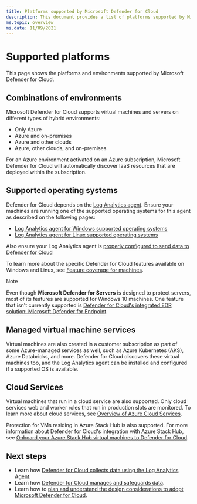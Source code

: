 ```yaml
---
title: Platforms supported by Microsoft Defender for Cloud
description: This document provides a list of platforms supported by Microsoft Defender for Cloud.
ms.topic: overview
ms.date: 11/09/2021
---
```

# Supported platforms 

This page shows the platforms and environments supported by Microsoft Defender for Cloud.

<a name="vm-server"></a>

## Combinations of environments

Microsoft Defender for Cloud supports virtual machines and servers on different types of hybrid environments:

* Only Azure
* Azure and on-premises
* Azure and other clouds
* Azure, other clouds, and on-premises

For an Azure environment activated on an Azure subscription, Microsoft Defender for Cloud will automatically discover IaaS resources that are deployed within the subscription.

## Supported operating systems

Defender for Cloud depends on the [Log Analytics agent](../azure-monitor/agents/agents-overview.md#log-analytics-agent). Ensure your machines are running one of the supported operating systems for this agent as described on the following pages:

* [Log Analytics agent for Windows supported operating systems](../azure-monitor/agents/agents-overview.md#supported-operating-systems)
* [Log Analytics agent for Linux supported operating systems](../azure-monitor/agents/agents-overview.md#supported-operating-systems)

Also ensure your Log Analytics agent is [properly configured to send data to Defender for Cloud](enable-data-collection.md#manual-agent)

To learn more about the specific Defender for Cloud features available on Windows and Linux, see [Feature coverage for machines](supported-machines-endpoint-solutions-clouds-containers.md).

> [!NOTE]
> Even though **Microsoft Defender for Servers** is designed to protect servers, most of its features are supported for Windows 10 machines. One feature that isn't currently supported is [Defender for Cloud's integrated EDR solution: Microsoft Defender for Endpoint](integration-defender-for-endpoint.md).

<a name="virtual-machine"></a>

## Managed virtual machine services

Virtual machines are also created in a customer subscription as part of some Azure-managed services as well, such as Azure Kubernetes (AKS), Azure Databricks, and more. Defender for Cloud discovers these virtual machines too, and the Log Analytics agent can be installed and configured if a supported OS is available.

<a name="cloud-services"></a>

## Cloud Services

Virtual machines that run in a cloud service are also supported. Only cloud services web and worker roles that run in production slots are monitored. To learn more about cloud services, see [Overview of Azure Cloud Services](../cloud-services/cloud-services-choose-me.md).

Protection for VMs residing in Azure Stack Hub is also supported. For more information about Defender for Cloud's integration with Azure Stack Hub, see [Onboard your Azure Stack Hub virtual machines to Defender for Cloud](quickstart-onboard-machines.md?pivots=azure-portal#onboard-your-azure-stack-hub-vms). 

## Next steps

- Learn how [Defender for Cloud collects data using the Log Analytics Agent](enable-data-collection.md).
- Learn how [Defender for Cloud manages and safeguards data](data-security.md).
- Learn how to [plan and understand the design considerations to adopt Microsoft Defender for Cloud](security-center-planning-and-operations-guide.md).

